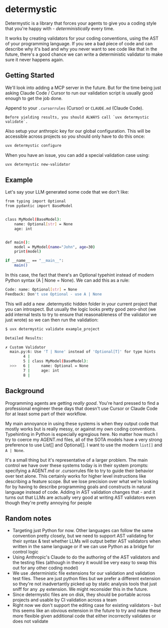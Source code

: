 # determystic

Determystic is a library that forces your agents to give you a coding style that you're happy with - _deterministically_ every time.

It works by creating validators for your coding conventions, using the AST of your programming language. If you see a bad piece of code and can describe why it's bad and why you never want to see code like that in the future, there's a good chance we can write a deterministic validator to make sure it never happens again.

## Getting Started

We'll look into adding a MCP server in the future. But for the time being just asking Claude Code / Cursor to run our validation script is usually good enough to get the job done.

Append to your `.cursorrules` (Cursor) or `CLAUDE.md` (Claude Code).

```
Before yielding results, you should ALWAYS call `uvx determystic validate`.
```

Also setup your anthropic key for our global configuration. This will be accessible across projects so you should only have to do this once:

```bash
uvx determystic configure
```

When you have an issue, you can add a special validation case using:

```bash
uvx determystic new-validator
```

## Example

Let's say your LLM generated some code that we don't like:

```bash
from typing import Optional
from pydantic import BaseModel


class MyModel(BaseModel):
    name: Optional[str] = None
    age: int


def main():
    model = MyModel(name="John", age=30)
    print(model)

if __name__ == "__main__":
    main()
```

In this case, the fact that there's an Optional typehint instead of modern Python syntax (A | None = None). We can add this as a rule:

```bash
Code: name: Optional[str] = None
Feedback: Don't use Optional - use A | None
```

This will add a new .determystic hidden folder in your current project that you can introspect. But usually the logic looks pretty good zero-shot (we add internal tests to try to ensure that reasonableness of the validator we just wrote) so we can then run the validation:

```bash
$ uvx determystic validate example_project

Detailed Results:

✗ Custom Validator
  main.py:6: Use 'T | None' instead of 'Optional[T]' for type hints
        4 | 
        5 | class MyModel(BaseModel):
  >>>   6 |     name: Optional = None
        7 |     age: int
        8 |
```

## Background

Programming agents are getting _really good_. You're hard pressed to find a professional engineer these days that doesn't use Cursor or Claude Code for at least some part of their workflow.

My main annoyance in using these systems is when they output code that mostly works but is really messy, or against my own coding conventions. Typehinting in Python is especially egregious here. No matter how much I try to coerce my AGENT.md files, all of the SOTA models have a very strong preference to use List[] and Optional[]. I want to use the modern `list[]` and `A | None`.

It's a small thing but it's representative of a larger problem. The main control we have over these systems today is in their system prompts: specifying a AGENT.md or .cursorrules file to try to guide their behavior over text alone. This certainly works for higher level instructions like describing a feature scope. But we lose precision over what we're looking for by having to describe programming goals and constructs in natural language instead of code. Adding in AST validation changes that - and it turns out that LLMs are actually very good at writing AST validators even though they're pretty annoying for people

## Random notes

- Targeting just Python for now. Other languages can follow the same convention pretty closely, but we need to support AST validating for their syntax & test whether LLMs will output better AST validators when written in the same language or if we can use Python as a bridge for control logic
- Using Anthropic's Claude to do the authoring of the AST validators and the testing files (although in theory it would be very easy to swap this out for any other coding model)
- We use .deterministic file extensions for our validation and validation test files. These are just python files but we prefer a different extension so they're not inadvertantly picked up by static analysis tools that just sniff for any .py extension. We might reconsider this in the future.
- Since determystic files are on disk, they should be portable across projects and usable by CI validation across a team
- Right now we don't support the editing case for existing validators - but this seems like an obvious extension in the future to try and make these more flexible given additional code that either incorrectly validates or does not validate

